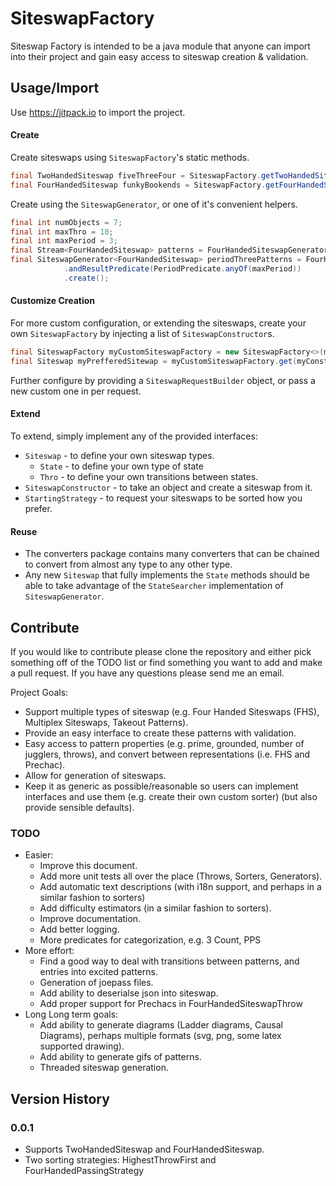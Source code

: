 # SiteswapFactory

Siteswap Factory is intended to be a java module that anyone can import into their project and gain easy access to siteswap creation & validation.

## Usage/Import

Use https://jitpack.io to import the project.

#### Create

Create siteswaps using `SiteswapFactory`'s static methods.

```java
final TwoHandedSiteswap fiveThreeFour = SiteswapFactory.getTwoHandedSiteswap("534");
final FourHandedSiteswap funkyBookends = SiteswapFactory.getFourHandedSiteswap("77786");
```

Create using the `SiteswapGenerator`, or one of it's convenient helpers.

```java
final int numObjects = 7;
final int maxThro = 10;
final int maxPeriod = 3;
final Stream<FourHandedSiteswap> patterns = FourHandedSiteswapGenerator.all(numObjects, maxThro, maxPeriod)
final SiteswapGenerator<FourHandedSiteswap> periodThreePatterns = FourHandedSiteswapGenerator.allBuilder(numObjects, maxThro, maxPeriod)
            .andResultPredicate(PeriodPredicate.anyOf(maxPeriod))
            .create();
```

#### Customize Creation

For more custom configuration, or extending the siteswaps, create your own `SiteswapFactory` by injecting a list of `SiteswapConstructor`s.
 
 ```java
final SiteswapFactory myCustomSiteswapFactory = new SiteswapFactory<>(myOrderedSiteswapConstructors);
final Siteswap myPrefferedSitewap = myCustomSiteswapFactory.get(myConstructorObject);
```

Further configure by providing a `SiteswapRequestBuilder` object, or pass a new custom one in per request.

#### Extend

To extend, simply implement any of the provided interfaces:
* `Siteswap` - to define your own siteswap types.
  * `State` - to define your own type of state
  * `Thro` - to define your own transitions between states.
* `SiteswapConstructor` - to take an object and create a siteswap from it.
* `StartingStrategy` - to request your siteswaps to be sorted how you prefer.


#### Reuse

* The converters package contains many converters that can be chained to convert from almost any type to any other type.
* Any new `Siteswap` that fully implements the `State` methods should be able to take advantage of the `StateSearcher` implementation of `SiteswapGenerator`.

## Contribute

If you would like to contribute please clone the repository and either pick something off of the TODO list or find something you want to add and make a pull request. If you have any questions please send me an email.

Project Goals:
* Support multiple types of siteswap (e.g. Four Handed Siteswaps (FHS), Multiplex Siteswaps, Takeout Patterns).
* Provide an easy interface to create these patterns with validation.
* Easy access to pattern properties (e.g. prime, grounded, number of jugglers, throws), and convert between representations (i.e. FHS and Prechac).
* Allow for generation of siteswaps.
* Keep it as generic as possible/reasonable so users can implement interfaces and use them (e.g. create their own custom sorter) (but also provide sensible defaults).

### TODO

* Easier:
  * Improve this document.
  * Add more unit tests all over the place (Throws, Sorters, Generators).
  * Add automatic text descriptions (with i18n support, and perhaps in a similar fashion to sorters)
  * Add difficulty estimators (in a similar fashion to sorters).
  * Improve documentation.
  * Add better logging.
  * More predicates for categorization, e.g. 3 Count, PPS
* More effort:
  * Find a good way to deal with transitions between patterns, and entries into excited patterns.
  * Generation of joepass files.
  * Add ability to deserialse json into siteswap.
  * Add proper support for Prechacs in FourHandedSiteswapThrow
* Long Long term goals:
  * Add ability to generate diagrams (Ladder diagrams, Causal Diagrams), perhaps multiple formats (svg, png, some latex supported drawing).
  * Add ability to generate gifs of patterns.
  * Threaded siteswap generation.

## Version History

### 0.0.1

* Supports TwoHandedSiteswap and FourHandedSiteswap.
* Two sorting strategies: HighestThrowFirst and FourHandedPassingStrategy